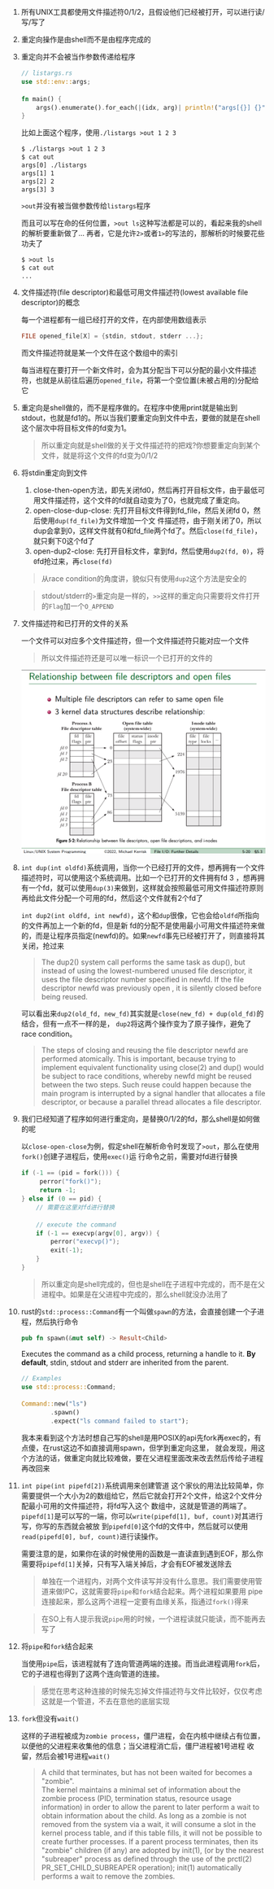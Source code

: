 1. 所有UNIX工具都使用文件描述符0/1/2，且假设他们已经被打开，可以进行读/写/写了

2. 重定向操作是由shell而不是由程序完成的

3. 重定向并不会被当作参数传递给程序

   ```rust
   // listargs.rs
   use std::env::args;

   fn main() {
       args().enumerate().for_each(|(idx, arg)| println!("args[{}] {}", idx, arg));
   }
   ```
   比如上面这个程序，使用`./listargs >out 1 2 3`
   
   ```shell
   $ ./listargs >out 1 2 3
   $ cat out
   args[0] ./listargs
   args[1] 1
   args[2] 2
   args[3] 3
   ```
   
   `>out`并没有被当做参数传给`listargs`程序

   而且可以写在命的任何位置，`>out ls`这种写法都是可以的，看起来我的shell的解析要重新做了...
   再者，它是允许`2>`或者`1>`的写法的，那解析的时候要花些功夫了
   
   ```shell
   $ >out ls
   $ cat out
   ...
   ```

4. 文件描述符(file descriptor)和最低可用文件描述符(lowest available file descriptor)的概念

   每一个进程都有一组已经打开的文件，在内部使用数组表示

   ```c
   FILE opened_file[X] = {stdin, stdout, stderr ...};
   ```

   而文件描述符就是某一个文件在这个数组中的索引

   每当进程在要打开一个新文件时，会为其分配当下可以分配的最小文件描述符，也就是从前往后遍历`opened_file`，将第一个空位置(未被占用的)分配给它
   

5. 重定向是shell做的，而不是程序做的。在程序中使用print就是输出到stdout，也就是fd1的。所以当我们要重定向到文件中去，要做的就是在shell
   这个层次中将目标文件的fd变为1。
   
   > 所以重定向就是shell做的关于文件描述符的把戏?你想要重定向到某个文件，就是将这个文件的fd变为0/1/2
   
6. 将stdin重定向到文件
   
   1. close-then-open方法，即先关闭fd0，然后再打开目标文件，由于最低可用文件描述符，这个文件的fd就自动变为了0，也就完成了重定向。
   2. open-close-dup-close: 先打开目标文件得到fd_file，然后关闭fd 0，然后使用`dup(fd_file)`为文件增加一个文
      件描述符，由于刚关闭了0，所以dup会拿到0，这样文件就有0和fd_file两个fd了。然后`close(fd_file)`，就只剩下0这个fd了
   3. open-dup2-close: 先打开目标文件，拿到fd，然后使用`dup2(fd, 0)`，将`0`fd抢过来，再`close(fd)`
   
   > 从race condition的角度讲，貌似只有使用`dup2`这个方法是安全的
   
   > stdout/stderr的`>`重定向是一样的，`>>`这样的重定向只需要将文件打开的`Flag`加一个`O_APPEND`

7. 文件描述符和已打开的文件的关系

   一个文件可以对应多个文件描述符，但一个文件描述符只能对应一个文件
   
   > 所以文件描述符还是可以唯一标识一个已打开的文件的
   
   ![pic](https://github.com/SteveLauC/pic/blob/main/Screenshot%20from%202022-05-09%2020-04-38.png)
   
8. `int dup(int oldfd)`系统调用，当你一个已经打开的文件，想再拥有一个文件描述符时，可以使用这个系统调用。比如一个已打开的文件拥有fd 3
   ，想再拥有一个fd，就可以使用`dup(3)`来做到，这样就会按照最低可用文件描述符原则再给此文件分配一个可用的fd，然后这个文件就有2个fd了

    `int dup2(int oldfd, int newfd)`，这个和`dup`很像，它也会给`oldfd`所指向的文件再加上一个新的fd，但是新
    fd的分配不是使用最小可用文件描述符来做的，而是让程序员指定(newfd)的。如果`newfd`事先已经被打开了，则直接将其关闭，抢过来
    
    > The dup2() system call performs the same task as dup(), but instead of 
    using the lowest-numbered unused file descriptor, it uses the file descriptor 
    number specified in newfd.  If the file descriptor newfd was previously open
    , it is silently closed before being reused.
    
    可以看出来`dup2(old_fd, new_fd)`其实就是`close(new_fd) + dup(old_fd)`的结合，但有一点不一样的是，
    `dup2`将这两个操作变为了原子操作，避免了race condition。
    
    > The  steps of closing and reusing the file descriptor newfd are performed 
    atomically.  This is important, because trying to implement equivalent functionality 
    using close(2) and dup() would be subject to race conditions, whereby newfd might 
    be reused between the two steps.  Such reuse could happen because the main program
    is interrupted by a signal handler that allocates a file descriptor, or because a 
    parallel thread allocates a file descriptor.
    

9. 我们已经知道了程序如何进行重定向，是替换0/1/2的fd，那么shell是如何做的呢

   以`close-open-close`为例，假定shell在解析命令时发现了`>out`，那么在使用`fork()`创建子进程后，使用`exec()`运
   行命令之前，需要对fd进行替换
   
   ```c
   if (-1 == (pid = fork())) {
        perror("fork()");
        return -1;
   } else if (0 == pid) {
       // 需要在这里对fd进行替换
       
       // execute the command
       if (-1 == execvp(argv[0], argv)) {
           perror("execvp()");
           exit(-1);
       }
   } 
   ```
   
   > 所以重定向是shell完成的，但也是shell在子进程中完成的，而不是在父进程中。如果是在父进程中完成的，那么shell就没办法用了
   

10. rust的`std::process::Command`有一个叫做`spawn`的方法，会直接创建一个子进程，然后执行命令

    ```rust
    pub fn spawn(&mut self) -> Result<Child>
    ```
    Executes the command as a child process, returning a handle to it. **By default**, stdin, stdout and stderr are inherited from the parent.

    ```rust
    // Examples
    use std::process::Command;

    Command::new("ls")
            .spawn()
            .expect("ls command failed to start");
    ```
    
    我本来看到这个方法时想自己写的shell是用POSIX的api先fork再exec的，有点傻，在rust这边不如直接调用spawn，但学到重定向这里，
    就会发现，用这个方法的话，做重定向就比较难做，要在父进程里面改来改去然后传给子进程再改回来
    
11. `int pipe(int pipefd[2])`系统调用来创建管道
    这个家伙的用法比较简单，你需要提供一个大小为2的数组给它，然后它就会打开2个文件，给这2个文件分配最小可用的文件描述符，将fd写入这个
    数组中，这就是管道的两端了。`pipefd[1]`是可以写的一端，你可以`write(pipefd[1], buf, count)`对其进行写，你写的东西就会被放
    到`pipefd[0]`这个fd的文件中，然后就可以使用`read(pipefd[0], buf, count)`进行读操作。
    
    需要注意的是，如果你在读的时候使用的函数是一直读直到遇到EOF，那么你需要将`pipefd[1]`关掉，只有写入端关掉后，才会有EOF被发送除去

    > 单独在一个进程内，对两个文件读写并没有什么意思。我们需要使用管道来做IPC，这就需要将`pipe`和`fork`结合起来。两个进程如果要用
    pipe连接起来，那么这两个进程一定要有血缘关系，指通过`fork()`得来
    
    > 在SO上有人提示我说`pipe`用的时候，一个进程读就只能读，而不能再去写了

   
12. 将`pipe`和`fork`结合起来
    
    当使用`pipe`后，该进程就有了连向管道两端的连接。而当此进程调用`fork`后，它的子进程也得到了这两个连向管道的连接。

    > 感觉在思考这种连接的时候先忘掉文件描述符与文件比较好，仅仅考虑这就是一个管道，不去在意他的底层实现

13. `fork`但没有`wait()`

    这样的子进程被成为`zombie process`，僵尸进程，会在内核中继续占有位置，以便他的父进程来收集他的信息；当父进程消亡后，僵尸进程被1号进程
    收留，然后会被1号进程`wait()`
    
    > A child that terminates, but has not been waited for becomes a "zombie".  
    The kernel maintains a minimal set of information about the zombie process 
    (PID, termination status, resource usage information) in order to allow the 
    parent to later perform a wait to obtain information about the child.  As 
    long as  a  zombie  is not  removed  from  the system via a wait, it will 
    consume a slot in the kernel process table, and if this table fills, it will 
    not be possible to create further processes.  If a parent process terminates, 
    then its "zombie" children (if any) are adopted by init(1), (or by the nearest 
    "subreaper" process as defined through the use of the prctl(2) 
    PR_SET_CHILD_SUBREAPER operation); init(1) automatically performs a wait to 
    remove the zombies.